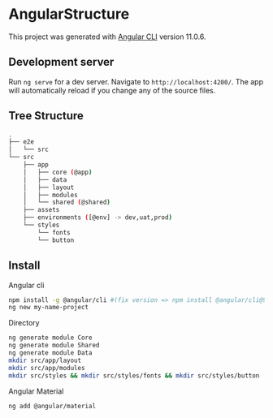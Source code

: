 # AngularStructure

This project was generated with [Angular CLI](https://github.com/angular/angular-cli) version 11.0.6.

## Development server

Run `ng serve` for a dev server. Navigate to `http://localhost:4200/`. The app will automatically reload if you change any of the source files.

## Tree Structure
```bash
.
├── e2e
│   └── src
└── src
    ├── app
    │   ├── core (@app)
    │   ├── data
    │   ├── layout
    │   ├── modules
    │   └── shared (@shared)
    ├── assets
    ├── environments ([@env] -> dev,uat,prod)
    └── styles
        └── fonts
        └── button   
```
## Install
Angular cli 
```bash
npm install -g @angular/cli #(fix version => npm install @angular/cli@9.1.9)
ng new my-name-project
```
Directory
```bash
ng generate module Core
ng generate module Shared
ng generate module Data
mkdir src/app/layout
mkdir src/app/modules
mkdir src/styles && mkdir src/styles/fonts && mkdir src/styles/button
```
Angular Material
```bash
ng add @angular/material
```
